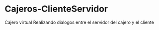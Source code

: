 # Cajeros-ClienteServidor
Cajero virtual 
Realizando dialogos entre el servidor del cajero y el cliente

